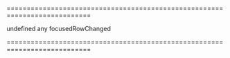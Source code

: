 ===========================================================================
<!--default-->undefined<!--/default-->
<!--type-->any<!--/type-->
<!--firedEvents-->focusedRowChanged<!--/firedEvents-->
===========================================================================

<!--shortDescription-->

<!--/shortDescription-->

<!--fullDescription-->

<!--/fullDescription-->
